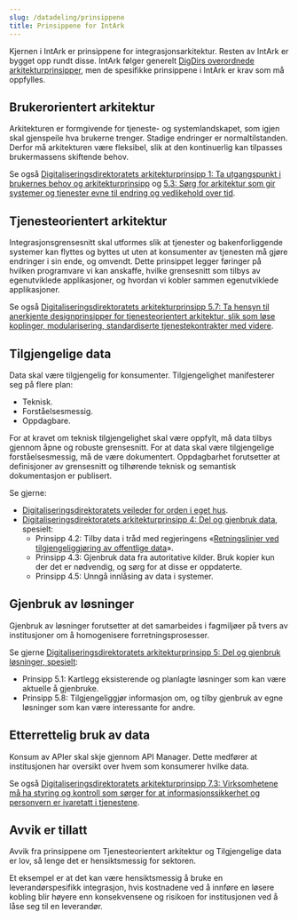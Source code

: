 ```yaml
---
slug: /datadeling/prinsippene
title: Prinsippene for IntArk
---
```


Kjernen i IntArk er prinsippene for integrasjonsarkitektur. Resten av
IntArk er bygget opp rundt disse. IntArk følger generelt [DigDirs
overordnede
arkitekturprinsipper](https://www.digdir.no/samhandling/overordnede-arkitekturprinsipper/1065),
men de spesifikke prinsippene i IntArk er krav som må oppfylles.


## Brukerorientert arkitektur

Arkitekturen er formgivende for tjeneste- og systemlandskapet, som igjen skal gjenspeile hva brukerne trenger. Stadige endringer er normaltilstanden. Derfor må arkitekturen være fleksibel, slik at den kontinuerlig kan tilpasses brukermassens skiftende behov.

Se også [Digitaliseringsdirektoratets arkitekturprinsipp 1: Ta utgangspunkt i brukernes behov og arkitekturprinsipp](https://www.digdir.no/digitalisering-og-samordning/prinsipp-1-ta-utgangspunkt-i-brukernes-behov/1055) og [5.3: Sørg for arkitektur som gir systemer og tjenester evne til endring og vedlikehold over tid](https://www.digdir.no/digitalisering-og-samordning/prinsipp-5-del-og-gjenbruk-losninger/1062).

## Tjenesteorientert arkitektur

Integrasjonsgrensesnitt skal utformes slik at tjenester og bakenforliggende systemer kan flyttes og byttes ut uten at konsumenter av tjenesten må gjøre endringer i sin ende, og omvendt.
Dette prinsippet legger føringer på hvilken programvare vi kan anskaffe, hvilke grensesnitt som tilbys av egenutviklede applikasjoner, og hvordan vi kobler sammen egenutviklede applikasjoner.

Se også [Digitaliseringsdirektoratets arkitekturprinsipp 5.7: Ta hensyn til anerkjente designprinsipper for tjenesteorientert arkitektur, slik som løse koplinger, modularisering, standardiserte tjenestekontrakter med videre](https://www.digdir.no/digitalisering-og-samordning/prinsipp-5-del-og-gjenbruk-losninger/1062).


## Tilgjengelige data

Data skal være tilgjengelig for konsumenter. Tilgjengelighet manifesterer seg på flere plan:
- Teknisk.
- Forståelsesmessig.
- Oppdagbare.

For at kravet om teknisk tilgjengelighet skal være oppfylt, må data tilbys gjennom åpne og robuste grensesnitt. For at data skal være tilgjengelige forståelsesmessig, må de være dokumentert. Oppdagbarhet forutsetter at definisjoner av grensesnitt og tilhørende teknisk og semantisk dokumentasjon er publisert.

Se gjerne:
- [Digitaliseringsdirektoratets veileder for orden i eget hus](https://www.digdir.no/informasjonsforvaltning/veileder-orden-i-eget-hus/2716).
- [Digitaliseringsdirektoratets arkitekturprinsipp 4: Del og gjenbruk data](https://www.digdir.no/digitalisering-og-samordning/prinsipp-4-del-og-gjenbruk-data/1061), spesielt:
  - Prinsipp 4.2: Tilby data i tråd med regjeringens «[Retningslinjer ved tilgjengeliggjøring av offentlige data](https://www.regjeringen.no/no/dokumenter/retningslinjer-ved-tilgjengeliggjoring-av-offentlige-data/id2536870/)».
  - Prinsipp 4.3: Gjenbruk data fra autoritative kilder. Bruk kopier kun der det er nødvendig, og sørg for at disse er oppdaterte.
  - Prinsipp 4.5: Unngå innlåsing av data i systemer.

## Gjenbruk av løsninger

Gjenbruk av løsninger forutsetter at det samarbeides i fagmiljøer på tvers av institusjoner om å homogenisere forretningsprosesser.

Se gjerne [Digitaliseringsdirektoratets arkitekturprinsipp 5: Del og gjenbruk løsninger, spesielt](https://www.digdir.no/digitalisering-og-samordning/prinsipp-5-del-og-gjenbruk-losninger/1062):
- Prinsipp 5.1: Kartlegg eksisterende og planlagte løsninger som kan være aktuelle å gjenbruke.
- Prinsipp 5.8: Tilgjengeliggjør informasjon om, og tilby gjenbruk av egne løsninger som kan være interessante for andre.

## Etterrettelig bruk av data

Konsum av APIer skal skje gjennom API Manager. Dette medfører at institusjonen har oversikt over hvem som konsumerer hvilke data.

Se også [Digitaliseringsdirektoratets arkitekturprinsipp 7.3: Virksomhetene må ha styring og kontroll som sørger for at informasjonssikkerhet og personvern er ivaretatt i tjenestene](https://www.digdir.no/digitalisering-og-samordning/prinsipp-7-sorg-tillit-til-oppgavelosningen/1064).

## Avvik er tillatt
Avvik fra prinsippene om Tjenesteorientert arkitektur og Tilgjengelige data er lov, så lenge det er hensiktsmessig for sektoren.

Et eksempel er at det kan være hensiktsmessig å bruke en leverandørspesifikk integrasjon, hvis kostnadene ved å innføre en løsere kobling blir høyere enn konsekvensene og risikoen for institusjonen ved å låse seg til en leverandør.
